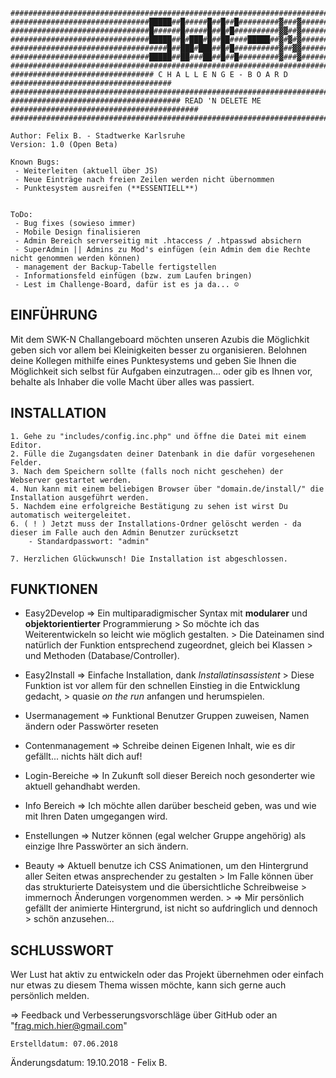 
	###################################################################################################
	###############################█████##█#####█##█##█#########▓###▓##################################
	###############################█######█#####█##█#█##########▓▓##▓##################################
	###############################█████##█#███#█##██####█████##▓#▓#▓##################################
	###################################█##███#███##█#█##########▓##▓▓##################################
	###############################█████##██###██##█##█#########▓###▓##################################
	###################################################################################################
	################################ C H A L L E N G E - B O A R D ####################################
	###################################################################################################
	###################################### READ 'N DELETE ME ##########################################
	###################################################################################################
	
	Author: Felix B. - Stadtwerke Karlsruhe
	Version: 1.0 (Open Beta)
	
	Known Bugs:
	 - Weiterleiten (aktuell über JS)
	 - Neue Einträge nach freien Zeilen werden nicht übernommen
	 - Punktesystem ausreifen (**ESSENTIELL**)
	 
	 
	ToDo:
	 - Bug fixes (sowieso immer)
	 - Mobile Design finalisieren
	 - Admin Bereich serverseitig mit .htaccess / .htpasswd absichern
	 - SuperAdmin || Admins zu Mod's einfügen (ein Admin dem die Rechte nicht genommen werden können)
	 - management der Backup-Tabelle fertigstellen
	 - Informationsfeld einfügen (bzw. zum Laufen bringen)
	 - Lest im Challenge-Board, dafür ist es ja da... ☺
	 
	 
	
##      EINFÜHRUNG
  Mit dem SWK-N Challangeboard möchten unseren Azubis die Möglichkit geben sich vor allem
  bei Kleinigkeiten besser zu organisieren.
  Belohnen deine Kollegen mithilfe eines Punktesystems und geben Sie Ihnen die Möglichkeit sich selbst für
  Aufgaben einzutragen... oder gib es Ihnen vor, behalte als Inhaber die volle Macht über alles was passiert.


##     INSTALLATION     	
	1. Gehe zu "includes/config.inc.php" und öffne die Datei mit einem Editor.
	2. Fülle die Zugangsdaten deiner Datenbank in die dafür vorgesehenen Felder.
	3. Nach dem Speichern sollte (falls noch nicht geschehen) der Webserver gestartet werden.
	4. Nun kann mit einem beliebigen Browser über "domain.de/install/" die Installation ausgeführt werden.
	5. Nachdem eine erfolgreiche Bestätigung zu sehen ist wirst Du automatisch weitergeleitet.
	6. ( ! ) Jetzt muss der Installations-Ordner gelöscht werden - da dieser im Falle auch den Admin Benutzer zurücksetzt
		- Standardpasswort: "admin"
	
	7. Herzlichen Glückwunsch! Die Installation ist abgeschlossen.
	
	
	
	
##       FUNKTIONEN       

- Easy2Develop        => Ein multiparadigmischer Syntax mit **modularer** und **objektorientierter** Programmierung 
				> So möchte ich das Weiterentwickeln so leicht wie möglich gestalten.
				> Die Dateinamen sind natürlich der Funktion entsprechend zugeordnet, gleich bei Klassen
				> und Methoden (Database/Controller).

- Easy2Install        => Einfache Installation, dank *Installatinsassistent*
				> Diese Funktion ist vor allem für den schnellen Einstieg in die Entwicklung gedacht,
				> quasie *on the run* anfangen und herumspielen. 
- Usermanagement      => Funktional Benutzer Gruppen zuweisen, Namen ändern oder Passwörter reseten
- Contenmanagement    => Schreibe deinen Eigenen Inhalt, wie es dir gefällt... nichts hält dich auf!
- Login-Bereiche      => In Zukunft soll dieser Bereich noch gesonderter wie aktuell gehandhabt werden.
- Info Bereich        => Ich möchte allen darüber bescheid geben, was und wie mit Ihren Daten umgegangen wird.
- Enstellungen        => Nutzer können (egal welcher Gruppe angehörig) als einzige Ihre Passwörter an sich ändern. 
- Beauty              => Aktuell benutze ich CSS Animationen, um den Hintergrund aller Seiten etwas ansprechender zu gestalten
                         	> Im Falle können über das strukturierte Dateisystem und die übersichtliche Schreibweise 					> immernoch Änderungen vorgenommen werden.
                          	> => Mir persönlich gefällt der animierte Hintergrund, ist nicht so aufdringlich und dennoch 					> schön anzusehen...

	
##     SCHLUSSWORT 
Wer Lust hat aktiv zu entwickeln oder das Projekt übernehmen oder einfach nur etwas zu diesem Thema wissen möchte, kann sich  gerne auch persönlich melden. 

  => Feedback und Verbesserungsvorschläge über GitHub oder an "frag.mich.hier@gmail.com"
	
	
	
	
	
	
	Erstelldatum: 07.06.2018
  Änderungsdatum: 19.10.2018 - Felix B.
